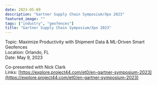 ```yaml
---
date: 2023-05-09
description: "Gartner Supply Chain Symposium/Xpo 2023"
featured_image: ""
tags: ["industry", "geofences"]
title: "Gartner Supply Chain Symposium/Xpo 2023"
---
```


Topic: Maximize Productivity with Shipment Data & ML-Driven Smart Geofences   
Location: Orlando, FL  
Date: May 9, 2023  

Co-presented with Nick Clark     
Links: [https://explore.project44.com/et0/en-gartner-symposium-2023](https://explore.project44.com/et0/en-gartner-symposium-2023)